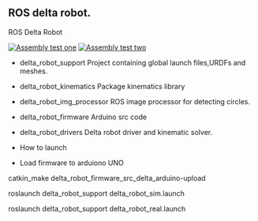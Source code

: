 ## ROS delta robot.
ROS Delta Robot

[![Assembly test one](https://img.youtube.com/vi/qOeS8mAfZcc/0.jpg)](https://www.youtube.com/watch?v=qOeS8mAfZcc)
[![Assembly test two](https://img.youtube.com/vi/pI4uqf1SEYo/0.jpg)](https://www.youtube.com/watch?v=pI4uqf1SEYo)

* delta_robot_support
Project containing global launch files,URDFs and meshes.

* delta_robot_kinematics
Package kinematics library

* delta_robot_img_processor
ROS image processor for detecting circles.

* delta_robot_firmware
Arduino src code

* delta_robot_drivers
Delta robot driver and kinematic solver.


* How to launch

* Load firmware to arduiono UNO

catkin_make delta_robot_firmware_src_delta_arduino-upload

roslaunch delta_robot_support delta_robot_sim.launch

roslaunch delta_robot_support delta_robot_real.launch
